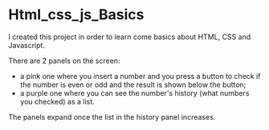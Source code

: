 # Html_css_js_Basics

I created this project in order to learn come basics about HTML, CSS and Javascript.

There are 2 panels on the screen:
- a pink one where you insert a number and you press a button to check if the number is even or odd and the result is shown below the button;
- a purple one where you can see the number's history (what numbers you checked) as a list.

The panels expand once the list in the history panel increases. 
